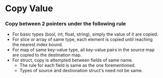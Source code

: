 # Copy Value
### Copy between 2 pointers under the following rule
- For basic types (bool, int, float, string), simply the value of it are copied.
- For slice or array of same type, each element is copied until reaching the nearest index bound.
- For map of same key-value type, all key-value pairs in the source map are copied to the destination map.
- For struct, copy is attempted between fields of same name.
	- The rule for each field is same as the one forementioned.
	- Types of source and destionation struct's need not be same.
